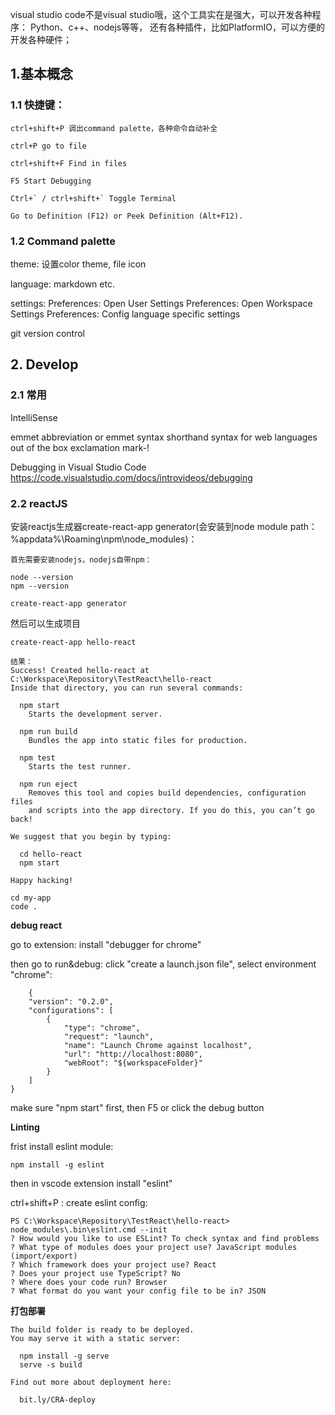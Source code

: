 
visual studio code不是visual studio哦，这个工具实在是强大，可以开发各种程序：
Python、c++、nodejs等等，
还有各种插件，比如PlatformIO，可以方便的开发各种硬件；

## 1.基本概念

### 1.1 快捷键：

```
ctrl+shift+P 调出command palette，各种命令自动补全

ctrl+P go to file

ctrl+shift+F Find in files

F5 Start Debugging

Ctrl+` / ctrl+shift+` Toggle Terminal

Go to Definition (F12) or Peek Definition (Alt+F12).

```

### 1.2 Command palette 

theme:
设置color theme, file icon

language:
markdown etc.

settings:
Preferences: Open User Settings
Preferences: Open Workspace Settings
Preferences: Config language specific settings

git version control

## 2. Develop

### 2.1 常用

IntelliSense

emmet abbreviation or emmet syntax
	shorthand syntax for web languages out of the box
	exclamation mark-!

Debugging in Visual Studio Code
https://code.visualstudio.com/docs/introvideos/debugging


### 2.2 reactJS

安装reactjs生成器create-react-app generator(会安装到node module path： %appdata%\Roaming\npm\node_modules)：
```
首先需要安装nodejs，nodejs自带npm：

node --version 
npm --version

create-react-app generator
```
然后可以生成项目
```
create-react-app hello-react

结果：
Success! Created hello-react at C:\Workspace\Repository\TestReact\hello-react
Inside that directory, you can run several commands:

  npm start
    Starts the development server.

  npm run build
    Bundles the app into static files for production.

  npm test
    Starts the test runner.

  npm run eject
    Removes this tool and copies build dependencies, configuration files
    and scripts into the app directory. If you do this, you can’t go back!

We suggest that you begin by typing:

  cd hello-react
  npm start

Happy hacking!

```

```
cd my-app
code .
```

**debug react**

go to extension: install "debugger for chrome"

then go to run&debug:
click "create a launch.json file", select environment "chrome":
```
	{
    "version": "0.2.0",
    "configurations": [
        {
            "type": "chrome",
            "request": "launch",
            "name": "Launch Chrome against localhost",
            "url": "http://localhost:8080",
            "webRoot": "${workspaceFolder}"
        }
    ]
}
```

make sure "npm start" first, then F5 or click the debug button

**Linting**

frist install eslint module:
```
npm install -g eslint
```
then in vscode extension install "eslint"

ctrl+shift+P : create eslint config:
```
PS C:\Workspace\Repository\TestReact\hello-react> node_modules\.bin\eslint.cmd --init
? How would you like to use ESLint? To check syntax and find problems
? What type of modules does your project use? JavaScript modules (import/export)
? Which framework does your project use? React
? Does your project use TypeScript? No
? Where does your code run? Browser
? What format do you want your config file to be in? JSON
```

**打包部署**
```
The build folder is ready to be deployed.
You may serve it with a static server:

  npm install -g serve
  serve -s build

Find out more about deployment here:

  bit.ly/CRA-deploy
```